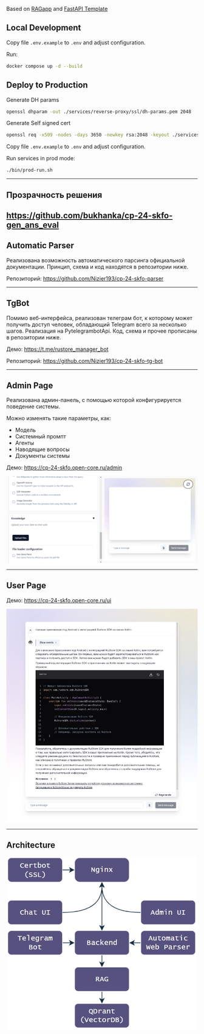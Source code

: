 Based on [RAGapp](https://github.com/ragapp/ragapp) and [FastAPI Template](https://github.com/idashevskii/fastapi-postgres-template)

## Local Development

Copy file `.env.example` to `.env` and adjust configuration.

Run:

```bash
docker compose up -d --build
```

## Deploy to Production

Generate DH params

```sh
openssl dhparam -out ./services/reverse-proxy/ssl/dh-params.pem 2048
```

Generate Self signed cert

```sh
openssl req -x509 -nodes -days 3650 -newkey rsa:2048 -keyout ./services/reverse-proxy/ssl/self-signed/key.pem -out ./services/reverse-proxy/ssl/self-signed/cert.pem
```

Copy file `.env.example` to `.env` and adjust configuration.

Run services in prod mode:

```bash
./bin/prod-run.sh
```

---
## Прозрачность решения

https://github.com/bukhanka/cp-24-skfo-gen_ans_eval
---
## Automatic Parser
Реализована возможность автоматического парсинга официальной документации.
Принцип, схема и код находятся в репозитории ниже.

Репозиторий: https://github.com/Nizier193/cp-24-skfo-parser

---
## TgBot
Помимо веб-интерфейса, реализован телеграм бот, к которому может получить доступ человек, обладающий Telegram всего за несколько шагов.
Реализация на PytelegrambotApi. Код, схема и прочее прописаны в репозитории ниже.

Демо: https://t.me/rustore_manager_bot

Репозиторий: https://github.com/Nizier193/cp-24-skfo-tg-bot

---
## Admin Page
Реализована админ-панель, с помощью которой конфигурируется поведение системы.

Можно изменять такие параметры, как:
* Модель
* Системный промпт
* Агенты
* Наводящие вопросы
* Документы системы

Демо: https://cp-24-skfo.open-core.ru/admin

![img_1.png](docs/images/img_1.png)

---

## User Page
Демо: https://cp-24-skfo.open-core.ru/ui

![img.png](docs/images/img.png)

---

## Architecture

![img_2.png](docs/images/img_2.png)
